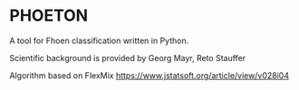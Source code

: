 # PHOETON
A tool for Fhoen classification written in Python.

Scientific background is provided by Georg Mayr, Reto Stauffer

Algorithm based on FlexMix https://www.jstatsoft.org/article/view/v028i04
